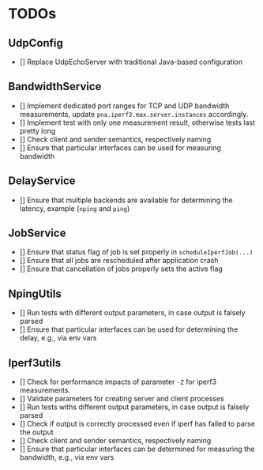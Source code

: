 # TODOs

## UdpConfig

- [] Replace UdpEchoServer with traditional Java-based configuration

## BandwidthService 

- [] Implement dedicated port ranges for TCP and UDP bandwidth measurements, update `pna.iperf3.max.server.instances` accordingly.
- [] Implement test with only one measurement result, otherwise tests last pretty long
- [] Check client and sender semantics, respectively naming
- [] Ensure that particular interfaces can be used for measuring bandwidth

## DelayService

- [] Ensure that multiple backends are available for determining the latency, example (`nping` and `ping`)

## JobService

- [] Ensure that status flag of job is set properly in `scheduleIperfJob(...)`
- [] Ensure that all jobs are rescheduled after application crash
- [] Ensure that cancellation of jobs properly sets the active flag

## NpingUtils

- [] Run tests with different output parameters, in case output is falsely parsed
- [] Ensure that particular interfaces can be used for determining the delay, e.g., via env vars

## Iperf3utils

- [] Check for performance impacts of parameter `-Z` for iperf3 measurements.
- [] Validate parameters for creating server and client processes
- [] Run tests withs different output parameters, in case output is falsely parsed
- [] Check if output is correctly processed even if iperf has failed to parse the output
- [] Check client and sender semantics, respectively naming
- [] Ensure that particular interfaces can be determined for measuring the bandwidth, e.g., via env vars
